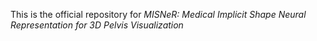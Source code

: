 This is the official repository for *MISNeR: Medical Implicit Shape Neural Representation for 3D Pelvis Visualization*
